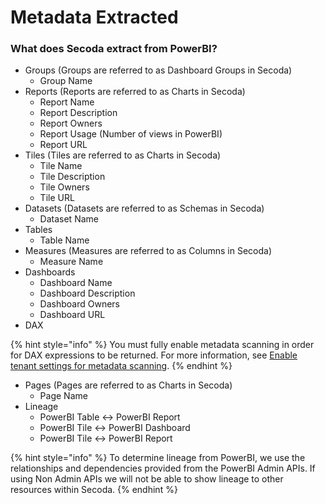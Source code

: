 # Metadata Extracted

### What does Secoda extract from PowerBI?

* Groups (Groups are referred to as Dashboard Groups in Secoda)
  * Group Name
* Reports (Reports are referred to as Charts in Secoda)
  * Report Name
  * Report Description
  * Report Owners
  * Report Usage (Number of views in PowerBI)
  * Report URL
* Tiles (Tiles are referred to as Charts in Secoda)
  * Tile Name
  * Tile Description
  * Tile Owners
  * Tile URL
* Datasets (Datasets are referred to as Schemas in Secoda)
  * Dataset Name
* Tables
  * Table Name
* Measures (Measures are referred to as Columns in Secoda)
  * Measure Name
* Dashboards
  * Dashboard Name
  * Dashboard Description
  * Dashboard Owners
  * Dashboard URL
* DAX

{% hint style="info" %}
You must fully enable metadata scanning in order for DAX expressions to be returned. For more information, see [Enable tenant settings for metadata scanning](https://learn.microsoft.com/en-us/power-bi/admin/service-admin-metadata-scanning-setup#enable-tenant-settings-for-metadata-scanning).
{% endhint %}

* Pages (Pages are referred to as Charts in Secoda)
  * Page Name
* Lineage
  * PowerBI Table <-> PowerBI Report
  * PowerBI Tile <-> PowerBI Dashboard
  * PowerBI Tile <-> PowerBI Report

{% hint style="info" %}
To determine lineage from PowerBI, we use the relationships and dependencies provided from the PowerBI Admin APIs. If using Non Admin APIs we will not be able to show lineage to other resources within Secoda.
{% endhint %}
